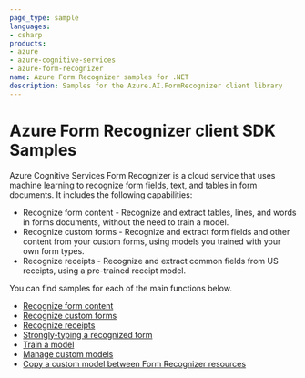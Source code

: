 ```yaml
---
page_type: sample
languages:
- csharp
products:
- azure
- azure-cognitive-services
- azure-form-recognizer
name: Azure Form Recognizer samples for .NET
description: Samples for the Azure.AI.FormRecognizer client library
---
```


# Azure Form Recognizer client SDK Samples
Azure Cognitive Services Form Recognizer is a cloud service that uses machine learning to recognize form fields, text, and tables in form documents. It includes the following capabilities:

- Recognize form content - Recognize and extract tables, lines, and words in forms documents, without the need to train a model.
- Recognize custom forms - Recognize and extract form fields and other content from your custom forms, using models you trained with your own form types.
- Recognize receipts - Recognize and extract common fields from US receipts, using a pre-trained receipt model.

You can find samples for each of the main functions below.
- [Recognize form content](https://github.com/Azure/azure-sdk-for-net/tree/master/sdk/formrecognizer/Azure.AI.FormRecognizer/samples/Sample1_RecognizeFormContent.md)
- [Recognize custom forms](https://github.com/Azure/azure-sdk-for-net/tree/master/sdk/formrecognizer/Azure.AI.FormRecognizer/samples/Sample2_RecognizeCustomForms.md)
- [Recognize receipts](https://github.com/Azure/azure-sdk-for-net/tree/master/sdk/formrecognizer/Azure.AI.FormRecognizer/samples/Sample3_RecognizeReceipts.md)
- [Strongly-typing a recognized form](https://github.com/Azure/azure-sdk-for-net/tree/master/sdk/formrecognizer/Azure.AI.FormRecognizer/samples/Sample4_StronglyTypingARecognizedForm.md)
- [Train a model](https://github.com/Azure/azure-sdk-for-net/tree/master/sdk/formrecognizer/Azure.AI.FormRecognizer/samples/Sample5_TrainModel.md)
- [Manage custom models](https://github.com/Azure/azure-sdk-for-net/tree/master/sdk/formrecognizer/Azure.AI.FormRecognizer/samples/Sample6_ManageCustomModels.md)
- [Copy a custom model between Form Recognizer resources](https://github.com/Azure/azure-sdk-for-net/tree/master/sdk/formrecognizer/Azure.AI.FormRecognizer/samples/Sample7_CopyCustomModel.md)
